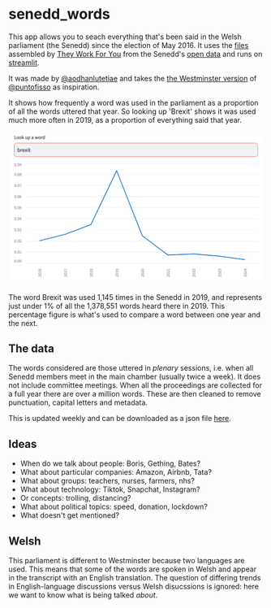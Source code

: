 # senedd_words

This app allows you to seach everything that's been said in the Welsh parliament (the Senedd) since the election of May 2016. It uses the [files](https://www.theyworkforyou.com/pwdata/scrapedxml/senedd/en/) assembled by [They Work For You](https://www.theyworkforyou.com/) from the Senedd's [open data](https://senedd.wales/help/open-data/) and runs on [streamlit](https://streamlit.io/).

It was made by [@aodhanlutetiae](https://x.com/aodhanlutetiae) and takes the [the Westminster version](https://parli-n-grams.puntofisso.net/) of [@puntofisso](https://puntofisso.net/) as inspiration.

It shows how frequently a word was used in the parliament as a proportion of all the words uttered that year. So looking up 'Brexit' shows it was used much more often in 2019, as a proportion of everything said that year.

![picture](brexit_search.png)

The word Brexit was used 1,145 times in the Senedd in 2019, and represents just under 1% of all the 1,378,551 words heard there in 2019. This percentage figure is what's used to compare a word between one year and the next.

## The data

The words considered are those uttered in *plenary* sessions, i.e. when all Senedd members meet in the main chamber (usually twice a week). It does not include committee meetings. When all the proceedings are collected for a full year there are over a million words. These are then cleaned to remove punctuation, capital letters and metadata.

This is updated weekly and can be downloaded as a json file [here](https://seneddbucket.s3.amazonaws.com/year_WL.json).

## Ideas

- When do we talk about people: Boris, Gething, Bates?
- What about particular companies: Amazon, Airbnb, Tata?
- What about groups: teachers, nurses, farmers, nhs?
- What about technology: Tiktok, Snapchat, Instagram? 
- Or concepts: trolling, distancing?
- What about political topics: speed, donation, lockdown?
- What doesn't get mentioned?

## Welsh

This parliament is different to Westminster because two languages are used. This means that some of the words are spoken in Welsh and appear in the transcript with an English translation. The question of differing trends in English-language discussions versus Welsh disucssions is ignored: here we want to know what is being talked *about*.